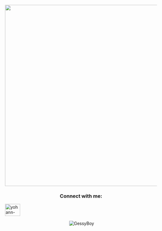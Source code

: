 <p>
<img src="[/home/gessyboy/Projets/GessyBoy/img/bannière.png](https://github.com/GessyBoy/GessyBoy/blob/main/img/banni%C3%A8re.png)" height="600" width="1000"/>
</p>

<h3 align="center">Connect with me:</h3>
<p>
<a href="https://linkedin.com/in/yohann-deletrez" target="blank"><img align="center" src="https://raw.githubusercontent.com/rahuldkjain/github-profile-readme-generator/master/src/images/icons/Social/linked-in-alt.svg" alt="yohann-deletrez" height="40" width="50" /></a>
</p>


<p align="center">&nbsp;<img align="center" src="https://github-readme-stats.vercel.app/api/top-langs?username=Gessyboy&show_icons=true&locale=en&hide=html,css,scss,twig&theme=tokyonight" alt="GessyBoy" /></p>
